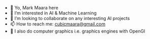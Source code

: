 - 👋 Yo, Mark Maara here
- 👀 I’m interested in AI & Machine Learning
- 💞️ I’m looking to collaborate on any interesting AI projects
- 📫 How to reach me: cubicmaara@gmail.com
- 👾 I also do computer graphics i.e. graphics engines with OpenGl

